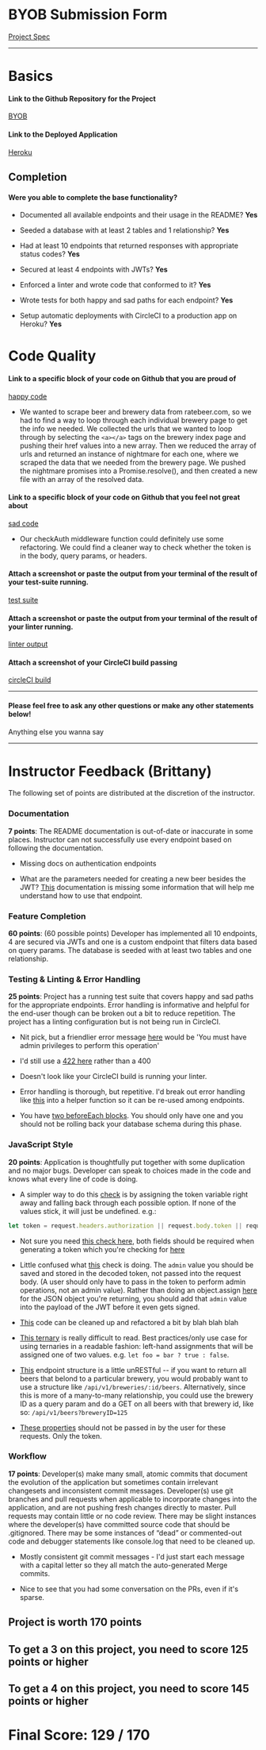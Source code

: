 # BYOB Submission Form

[Project Spec](http://frontend.turing.io/projects/build-your-own-backend.html)

------

# Basics

#### Link to the Github Repository for the Project
[BYOB](https://github.com/tylerjhevia/BYOB)

#### Link to the Deployed Application
[Heroku](https://byob-db-th.herokuapp.com/)


## Completion

#### Were you able to complete the base functionality?

* Documented all available endpoints and their usage in the README?
**Yes**

* Seeded a database with at least 2 tables and 1 relationship?
**Yes**

* Had at least 10 endpoints that returned responses with appropriate status codes?
**Yes**

* Secured at least 4 endpoints with JWTs?
**Yes**

* Enforced a linter and wrote code that conformed to it?
**Yes**

* Wrote tests for both happy and sad paths for each endpoint?
**Yes**

* Setup automatic deployments with CircleCI to a production app on Heroku?
**Yes**

# Code Quality

#### Link to a specific block of your code on Github that you are proud of
[happy code](https://github.com/tylerjhevia/BYOB/blob/master/beerScraper.js#L356-L398)

* We wanted to scrape beer and brewery data from ratebeer.com, so we had to find a way to loop through each individual brewery page to get the info we needed. We collected the urls that we wanted to loop through by selecting the `<a></a>` tags on the brewery index page and pushing their href values into a new array. Then we reduced the array of urls and returned an instance of nightmare for each one, where we scraped the data that we needed from the brewery page. We pushed the nightmare promises into a Promise.resolve(), and then created a new file with an array of the resolved data.

#### Link to a specific block of your code on Github that you feel not great about
[sad code](https://github.com/tylerjhevia/BYOB/blob/master/server.js#L25-L56)

* Our checkAuth middleware function could definitely use some refactoring. We could find a cleaner way to check whether the token is in the body, query params, or headers.

#### Attach a screenshot or paste the output from your terminal of the result of your test-suite running.

[test suite](https://imgur.com/a/l8Lm8)

#### Attach a screenshot or paste the output from your terminal of the result of your linter running.

[linter output](https://imgur.com/a/FolLq)

#### Attach a screenshot of your CircleCI build passing

[circleCI build](https://imgur.com/a/qVQnI)

-----

#### Please feel free to ask any other questions or make any other statements below!

Anything else you wanna say

-----


# Instructor Feedback (Brittany)

The following set of points are distributed at the discretion of the instructor.

### Documentation

**7 points**: The README documentation is out-of-date or inaccurate in some places. Instructor can not successfully use every endpoint based on following the documentation.

* Missing docs on authentication endpoints

* What are the parameters needed for creating a new beer besides the JWT? [This](https://github.com/tylerjhevia/BYOB/blob/master/documentation/beers_endpoints/POST%20beers.md) documentation is missing some information that will help me understand how to use that endpoint. 

### Feature Completion

**60 points**: (60 possible points) Developer has implemented all 10 endpoints, 4 are secured via JWTs and one is a custom endpoint that filters data based on query params. The database is seeded with at least two tables and one relationship.

### Testing & Linting & Error Handling

**25 points**: Project has a running test suite that covers happy and sad paths for the appropriate endpoints. Error handling is informative and helpful for the end-user though can be broken out a bit to reduce repetition. The project has a linting configuration but is not being run in CircleCI.

* Nit pick, but a friendlier error message [here](https://github.com/tylerjhevia/BYOB/blob/master/server.js#L52) would be 'You must have admin privileges to perform this operation'

* I'd still use a [422 here](https://github.com/tylerjhevia/BYOB/blob/master/test/test.spec.js#L331) rather than a 400

* Doesn't look like your CircleCI build is running your linter. 

* Error handling is  thorough, but repetitive. I'd break out error handling like [this](https://github.com/tylerjhevia/BYOB/blob/master/server.js#L169-L172) into a helper function so it can be re-used among endpoints.

* You have [two beforeEach blocks](https://github.com/tylerjhevia/BYOB/blob/master/test/test.spec.js#L52-L71). You should only have one and you should not be rolling back your database schema during this phase.

### JavaScript Style

**20 points**: Application is thoughtfully put together with some duplication and no major bugs. Developer can speak to choices made in the code and knows what every line of code is doing.

* A simpler way to do this [check](https://github.com/tylerjhevia/BYOB/blob/master/server.js#L26-L44) is by assigning the token variable right away and falling back through each possible option. If none of the values stick, it will just be undefined. e.g.:

```js
let token = request.headers.authorization || request.body.token || request.query.token;
```

* Not sure you need [this check here](https://github.com/tylerjhevia/BYOB/blob/master/server.js#L49), both fields should be required when generating a token which you're checking for [here](https://github.com/tylerjhevia/BYOB/blob/master/server.js#L60)

* Little confused what [this](https://github.com/tylerjhevia/BYOB/blob/master/server.js#L51) check is doing. The `admin` value you should be saved and stored in the decoded token, not passed into the request body. (A user should only have to pass in the token to perform admin operations, not an admin value). Rather than doing an object.assign [here](https://github.com/tylerjhevia/BYOB/blob/master/server.js#L67-L72) for the JSON object you're returning, you should add that `admin` value into the payload of the JWT before it even gets signed.

* [This](https://github.com/tylerjhevia/BYOB/blob/master/server.js#L76-L127) code can be cleaned up and refactored a bit by blah blah blah

* [This ternary](https://github.com/tylerjhevia/BYOB/blob/master/server.js#L135-L139) is really difficult to read. Best practices/only use case for using ternaries in a readable fashion: left-hand assignments that will be assigned one of two values. e.g. `let foo = bar ? true : false`.

* [This](https://github.com/tylerjhevia/BYOB/blob/master/server.js#L146) endpoint structure is a little unRESTful -- if you want to return all beers that belond to a particular brewery, you would probably want to use a structure like `/api/v1/breweries/:id/beers`. Alternatively, since this is more of a many-to-many relationship, you could use the brewery ID as a query param and do a GET on all beers with that brewery id, like so: `/api/v1/beers?breweryID=125`

* [These properties](https://github.com/tylerjhevia/BYOB/blob/master/server.js#L165-L167) should not be passed in by the user for these requests. Only the token.

### Workflow

**17 points**: Developer(s) make many small, atomic commits that document the evolution of the application but sometimes contain irrelevant changesets and inconsistent commit messages. Developer(s) use git branches and pull requests when applicable to incorporate changes into the application, and are not pushing fresh changes directly to master. Pull requests may contain little or no code review. There may be slight instances where the developer(s) have committed source code that should be .gitignored. There may be some instances of “dead” or commented-out code and debugger statements like console.log that need to be cleaned up.

* Mostly consistent git commit messages - I'd just start each message with a capital letter so they all match the auto-generated Merge commits.

* Nice to see that you had some conversation on the PRs, even if it's sparse.

## Project is worth 170 points

## To get a 3 on this project, you need to score 125 points or higher
## To get a 4 on this project, you need to score 145 points or higher

# Final Score: 129 / 170
